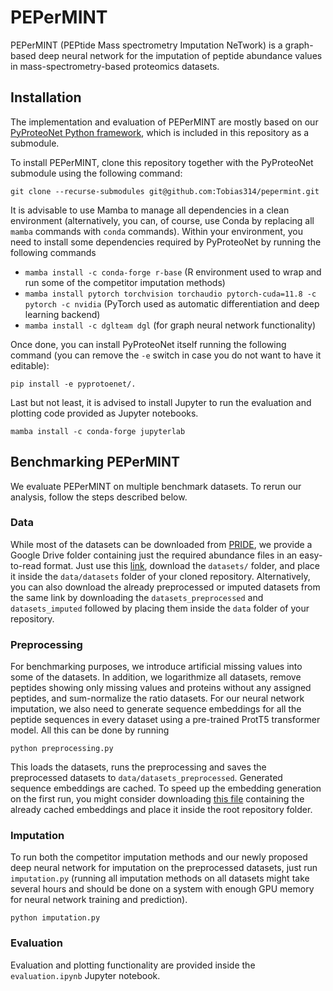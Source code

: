 # PEPerMINT
PEPerMINT (PEPtide Mass spectrometry Imputation NeTwork) is a graph-based deep neural network for the imputation of peptide abundance values in mass-spectrometry-based proteomics datasets.

## Installation
The implementation and evaluation of PEPerMINT are mostly based on our [PyProteoNet Python framework](https://github.com/Tobias314/pyproteonet), which is included in this repository as a submodule.

To install PEPerMINT, clone this repository together with the PyProteoNet submodule using the following command:

`git clone --recurse-submodules git@github.com:Tobias314/pepermint.git`

It is advisable to use Mamba to manage all dependencies in a clean environment (alternatively, you can, of course, use Conda by replacing all `mamba` commands with `conda` commands).
Within your environment, you need to install some dependencies required by PyProteoNet by running the following commands
- `mamba install -c conda-forge r-base` (R environment used to wrap and run some of the competitor imputation methods)
- `mamba install pytorch torchvision torchaudio pytorch-cuda=11.8 -c pytorch -c nvidia` (PyTorch used as automatic differentiation and deep learning backend)
- `mamba install -c dglteam dgl` (for graph neural network functionality)
  
Once done, you can install PyProteoNet itself running the following command (you can remove the `-e` switch in case you do not want to have it editable):

`pip install -e pyprotoenet/.`

Last but not least, it is advised to install Jupyter to run the evaluation and plotting code provided as Jupyter notebooks.

`mamba install -c conda-forge jupyterlab`


## Benchmarking PEPerMINT
We evaluate PEPerMINT on multiple benchmark datasets. To rerun our analysis, follow the steps described below.

### Data
While most of the datasets can be downloaded from [PRIDE](https://www.ebi.ac.uk/pride/), we provide a Google Drive folder containing just the required abundance files in an easy-to-read format.
Just use this [link](https://drive.google.com/drive/folders/1_YDJqfC5THMlJwJUsD-6O9tWdfzsacUL?usp=sharing), download the `datasets/` folder, and place it inside the `data/datasets` folder of your cloned repository. Alternatively, you can also download the already preprocessed or imputed datasets from the same link by downloading the `datasets_preprocessed` and `datasets_imputed` followed by placing them inside the `data` folder of your repository.

### Preprocessing
For benchmarking purposes, we introduce artificial missing values into some of the datasets.
In addition, we logarithmize all datasets, remove peptides showing only missing values and proteins without any assigned peptides, and sum-normalize the ratio datasets. 
For our neural network imputation, we also need to generate sequence embeddings for all the peptide sequences in every dataset using a pre-trained ProtT5 transformer model.
All this can be done by running 

`python preprocessing.py`

This loads the datasets, runs the preprocessing and saves the preprocessed datasets to `data/datasets_preprocessed`. Generated sequence embeddings are cached.
To speed up the embedding generation on the first run, you might consider downloading [this file](https://drive.google.com/file/d/1uEtNgq_sAdE24rp-X7c4CXeCeaEel1Aa/view?usp=sharing) containing the already cached embeddings and place it inside the root repository folder. 

### Imputation
To run both the competitor imputation methods and our newly proposed deep neural network for imputation on the preprocessed datasets, just run `imputation.py` (running all imputation methods on all datasets might take several hours and should be done on a system with enough GPU memory for neural network training and prediction).

`python imputation.py`

### Evaluation
Evaluation and plotting functionality are provided inside the `evaluation.ipynb` Jupyter notebook.
